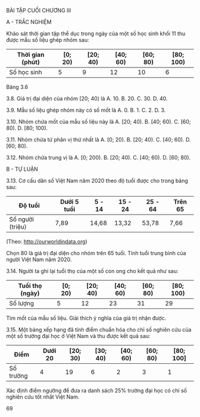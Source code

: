 BÀI TẬP CUỐI CHƯƠNG III

A - TRẮC NGHIỆM

Khảo sát thời gian tập thể dục trong ngày của một số học sinh khối 11 thu được mẫu số liệu ghép nhóm sau:

Thời gian (phút) | [0; 20) | [20; 40) | [40; 60) | [60; 80) | [80; 100)
------------------|---------|----------|----------|----------|----------
Số học sinh       |    5    |    9     |    12    |    10    |    6

Bảng 3.6

3.8. Giá trị đại diện của nhóm [20; 40) là
A. 10.            B. 20.            C. 30.            D. 40.

3.9. Mẫu số liệu ghép nhóm này có số mốt là
A. 0.             B. 1.             C. 2.             D. 3.

3.10. Nhóm chứa mốt của mẫu số liệu này là
A. [20; 40).      B. [40; 60).      C. [60; 80).      D. [80; 100).

3.11. Nhóm chứa tứ phân vị thứ nhất là
A. [0; 20).       B. [20; 40).      C. [40; 60).      D. [60; 80).

3.12. Nhóm chứa trung vị là
A. [0; 200).      B. [20; 40).      C. [40; 60).      D. [60; 80).

B - TỰ LUẬN

3.13. Cơ cấu dân số Việt Nam năm 2020 theo độ tuổi được cho trong bảng sau:

Độ tuổi          | Dưới 5 tuổi | 5 - 14 | 15 - 24 | 25 - 64 | Trên 65
-----------------|-------------|--------|---------|---------|--------
Số người (triệu) |    7,89     | 14,68  |  13,32  |  53,78  |  7,66

(Theo: http://ourworldindata.org)

Chọn 80 là giá trị đại diện cho nhóm trên 65 tuổi. Tính tuổi trung bình của người Việt Nam năm 2020.

3.14. Người ta ghi lại tuổi thọ của một số con ong cho kết quả như sau:

Tuổi thọ (ngày) | [0; 20) | [20; 40) | [40; 60) | [60; 80) | [80; 100)
----------------|---------|----------|----------|----------|----------
Số lượng        |    5    |    12    |    23    |    31    |    29

Tìm mốt của mẫu số liệu. Giải thích ý nghĩa của giá trị nhận được.

3.15. Một bảng xếp hạng đã tính điểm chuẩn hóa cho chỉ số nghiên cứu của một số trường đại học ở Việt Nam và thu được kết quả sau:

Điểm       | Dưới 20 | [20; 30) | [30; 40) | [40; 60) | [60; 80) | [80; 100]
-----------|---------|----------|----------|----------|----------|----------
Số trường  |    4    |    19    |    6     |    2     |    3     |    1

Xác định điểm ngưỡng để đưa ra danh sách 25% trường đại học có chỉ số nghiên cứu tốt nhất Việt Nam.

69